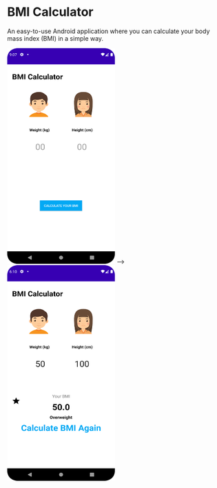 # BMI Calculator

An easy-to-use Android application where you can calculate your body mass index (BMI) in a simple way.

<img src="https://github.com/tolgacobanoglu/BMI-Calculator/blob/master/screenshot/Screenshot_20220825_210737.png" width="250" height="500"/> --> <img src="https://github.com/tolgacobanoglu/BMI-Calculator/blob/master/screenshot/Screenshot_20220825_211027.png" width="250" height="500"/>



